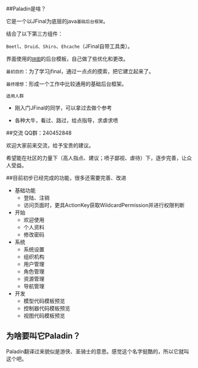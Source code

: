 ##Paladin是啥？

它是一个以JFinal为底层的java`基础后台框架`。

结合了以下第三方组件：

`Beetl`、`Druid`、`Shiro`、`Ehcache`（JFinal自带工具类）。

界面使用的[`拼图`](http://www.pintuer.com/)的后台模板，自己做了些优化和更改。



`最初目的`：为了学习jfinal，通过一点点的摸索，把它建立起来了。

`最终理想`：形成一个工作中比较通用的基础后台框架。

`适用人群`

* 刚入门JFinal的同学，可以拿过去做个参考

* 各种大牛，看过、路过，给点指导，求虐求喷

##交流
QQ群：240452848

欢迎大家前来交流，给予宝贵的建议。

希望能在社区的力量下（高人指点、建议；喷子鄙视、虐待）下，逐步完善，让众人受益。

##目前初步已经完成的功能，很多还需要完善、改进
* 基础功能
    * 登陆、注销
    * 访问页面时，更具ActionKey获取WildcardPermission并进行权限判断
* 开始
    * 欢迎使用
    * 个人资料
    * 修改密码  
* 系统
    * 系统设置
    * 组织机构
    * 用户管理
    * 角色管理
    * 资源管理
    * 导航管理
* 开发
    * 模型代码模板预览
    * 控制器代码模板预览
    * 视图代码模板预览

## 为啥要叫它Paladin？

Paladin翻译过来貌似是游侠、圣骑士的意思。感觉这个名字挺酷的，所以它就叫这个吧。